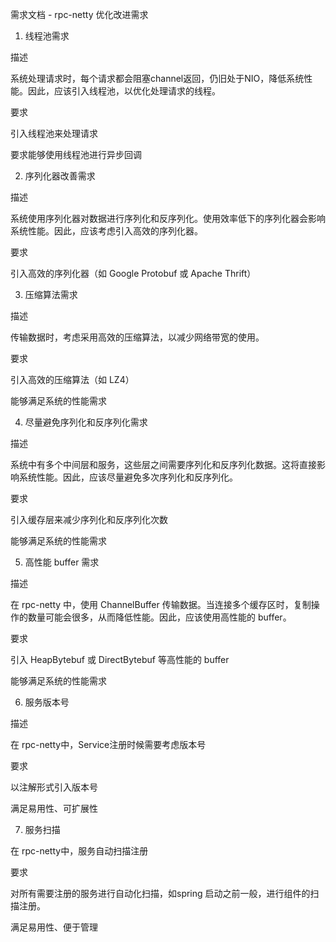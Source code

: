 需求文档 - rpc-netty 优化改进需求

1. 线程池需求

描述

系统处理请求时，每个请求都会阻塞channel返回，仍旧处于NIO，降低系统性能。因此，应该引入线程池，以优化处理请求的线程。


要求

引入线程池来处理请求

要求能够使用线程池进行异步回调


2. 序列化器改善需求

描述

系统使用序列化器对数据进行序列化和反序列化。使用效率低下的序列化器会影响系统性能。因此，应该考虑引入高效的序列化器。


要求

引入高效的序列化器（如 Google Protobuf 或 Apache Thrift）


3. 压缩算法需求


描述

传输数据时，考虑采用高效的压缩算法，以减少网络带宽的使用。


要求

引入高效的压缩算法（如 LZ4）

能够满足系统的性能需求


4. 尽量避免序列化和反序列化需求

描述

系统中有多个中间层和服务，这些层之间需要序列化和反序列化数据。这将直接影响系统性能。因此，应该尽量避免多次序列化和反序列化。


要求

引入缓存层来减少序列化和反序列化次数

能够满足系统的性能需求


5. 高性能 buffer 需求

描述

在 rpc-netty 中，使用 ChannelBuffer 传输数据。当连接多个缓存区时，复制操作的数量可能会很多，从而降低性能。因此，应该使用高性能的 buffer。


要求

引入 HeapBytebuf 或 DirectBytebuf 等高性能的 buffer

能够满足系统的性能需求

6. 服务版本号

描述

在 rpc-netty中，Service注册时候需要考虑版本号

要求

以注解形式引入版本号

满足易用性、可扩展性

7. 服务扫描

在 rpc-netty中，服务自动扫描注册

要求

对所有需要注册的服务进行自动化扫描，如spring 启动之前一般，进行组件的扫描注册。

满足易用性、便于管理

